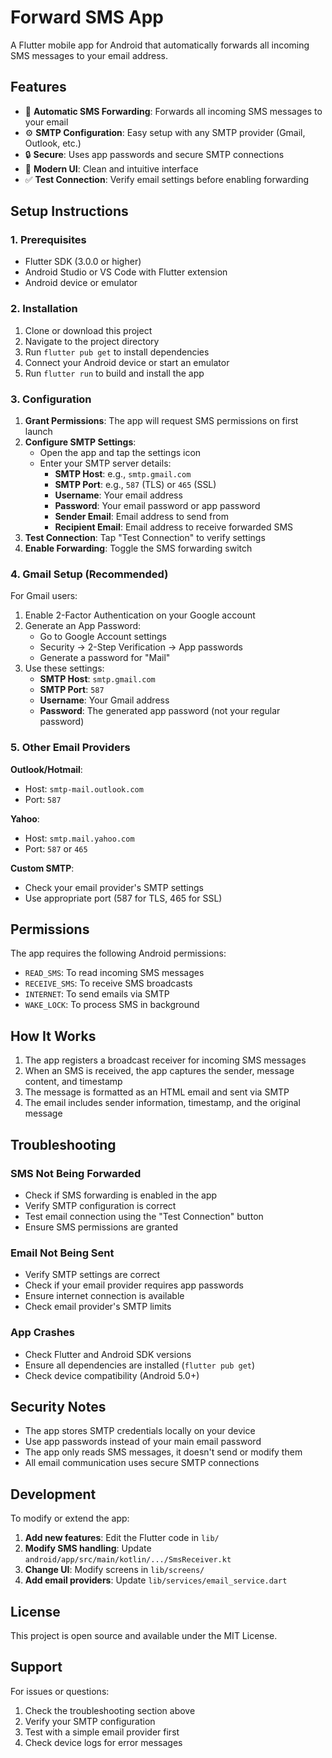 # Forward SMS App

A Flutter mobile app for Android that automatically forwards all incoming SMS messages to your email address.

## Features

- 📱 **Automatic SMS Forwarding**: Forwards all incoming SMS messages to your email
- ⚙️ **SMTP Configuration**: Easy setup with any SMTP provider (Gmail, Outlook, etc.)
- 🔒 **Secure**: Uses app passwords and secure SMTP connections
- 🎨 **Modern UI**: Clean and intuitive interface
- ✅ **Test Connection**: Verify email settings before enabling forwarding

## Setup Instructions

### 1. Prerequisites

- Flutter SDK (3.0.0 or higher)
- Android Studio or VS Code with Flutter extension
- Android device or emulator

### 2. Installation

1. Clone or download this project
2. Navigate to the project directory
3. Run `flutter pub get` to install dependencies
4. Connect your Android device or start an emulator
5. Run `flutter run` to build and install the app

### 3. Configuration

1. **Grant Permissions**: The app will request SMS permissions on first launch
2. **Configure SMTP Settings**:
   - Open the app and tap the settings icon
   - Enter your SMTP server details:
     - **SMTP Host**: e.g., `smtp.gmail.com`
     - **SMTP Port**: e.g., `587` (TLS) or `465` (SSL)
     - **Username**: Your email address
     - **Password**: Your email password or app password
     - **Sender Email**: Email address to send from
     - **Recipient Email**: Email address to receive forwarded SMS
3. **Test Connection**: Tap "Test Connection" to verify settings
4. **Enable Forwarding**: Toggle the SMS forwarding switch

### 4. Gmail Setup (Recommended)

For Gmail users:
1. Enable 2-Factor Authentication on your Google account
2. Generate an App Password:
   - Go to Google Account settings
   - Security → 2-Step Verification → App passwords
   - Generate a password for "Mail"
3. Use these settings:
   - **SMTP Host**: `smtp.gmail.com`
   - **SMTP Port**: `587`
   - **Username**: Your Gmail address
   - **Password**: The generated app password (not your regular password)

### 5. Other Email Providers

**Outlook/Hotmail**:
- Host: `smtp-mail.outlook.com`
- Port: `587`

**Yahoo**:
- Host: `smtp.mail.yahoo.com`
- Port: `587` or `465`

**Custom SMTP**:
- Check your email provider's SMTP settings
- Use appropriate port (587 for TLS, 465 for SSL)

## Permissions

The app requires the following Android permissions:
- `READ_SMS`: To read incoming SMS messages
- `RECEIVE_SMS`: To receive SMS broadcasts
- `INTERNET`: To send emails via SMTP
- `WAKE_LOCK`: To process SMS in background

## How It Works

1. The app registers a broadcast receiver for incoming SMS messages
2. When an SMS is received, the app captures the sender, message content, and timestamp
3. The message is formatted as an HTML email and sent via SMTP
4. The email includes sender information, timestamp, and the original message

## Troubleshooting

### SMS Not Being Forwarded
- Check if SMS forwarding is enabled in the app
- Verify SMTP configuration is correct
- Test email connection using the "Test Connection" button
- Ensure SMS permissions are granted

### Email Not Being Sent
- Verify SMTP settings are correct
- Check if your email provider requires app passwords
- Ensure internet connection is available
- Check email provider's SMTP limits

### App Crashes
- Check Flutter and Android SDK versions
- Ensure all dependencies are installed (`flutter pub get`)
- Check device compatibility (Android 5.0+)

## Security Notes

- The app stores SMTP credentials locally on your device
- Use app passwords instead of your main email password
- The app only reads SMS messages, it doesn't send or modify them
- All email communication uses secure SMTP connections

## Development

To modify or extend the app:

1. **Add new features**: Edit the Flutter code in `lib/`
2. **Modify SMS handling**: Update `android/app/src/main/kotlin/.../SmsReceiver.kt`
3. **Change UI**: Modify screens in `lib/screens/`
4. **Add email providers**: Update `lib/services/email_service.dart`

## License

This project is open source and available under the MIT License.

## Support

For issues or questions:
1. Check the troubleshooting section above
2. Verify your SMTP configuration
3. Test with a simple email provider first
4. Check device logs for error messages

